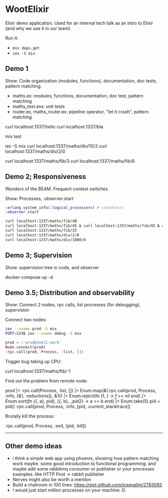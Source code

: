 # WootElixir

Elixir demo application. Used for an internal tech talk as an intro to Elixir (and why we use it in our team).

Run it:

- `mix deps.get`
- `iex -S mix`

## Demo 1

Show: Code organization (modules, functions), documentation, doc tests, pattern matching.

- maths.ex: modules, functions, documentation, doc test, pattern matching
- maths_text.exs: unit tests
- router.ex, maths_router.ex: pipeline operator, "let it crash", pattern matching

curl localhost:1337/hello
curl localhost:1337/bla

mix test

iex -S mix
curl localhost:1337/maths/div/10/2
curl localhost:1337/maths/div/2/0

curl localhost:1337/maths/fib/3
curl localhost:1337/maths/fib/6

## Demo 2; Responsiveness

Wonders of the BEAM. Frequent context switches.

Show: Processes, :observer.start

```elixir
:erlang.system_info(:logical_processors) # schedulers
:observer.start
```

```bash
curl localhost:1337/maths/fib/40
curl localhost:1337/maths/fib/45 & curl localhost:1337/maths/fib/45 & curl localhost:1337/maths/fib/45 & curl localhost:1337/maths/fib/45 & curl localhost:1337/maths/fib/45 & curl localhost:1337/maths/fib/45 & curl localhost:1337/maths/fib/45 & curl localhost:1337/maths/fib/45 & curl localhost:1337/maths/fib/45 (44s)
curl localhost:1337/maths/fib/25
curl localhost:1337/maths/div/2/0
curl localhost:1337/maths/div/1000/4
```

## Demo 3; Supervision

Show: supervision tree in code, and observer

docker-compose up -d

## Demo 3.5; Distribution and observability

Show: Connect 2 nodes, rpc calls, list processes (for debugging), supervision

Connect two nodes:

```bash
iex --sname prod -S mix
PORT=1338 iex --sname debug -S mix
```

```elixir
prod = :'prod@JoelC-work'
Node.connect(prod)
:rpc.call(prod, Process, :list, [])
```

Trigger bug taking up CPU:

curl localhost:1337/maths/fib/-1

Find out the problem from remote node:

prod |> :rpc.call(Process, :list, []) |> Enum.map(&{:rpc.call(prod, Process, :info, [&1, :reductions]), &1}) |> Enum.reject(fn {f, _} -> f == nil end) |> Enum.sort(fn {{_, a}, _pid}, {{_, b}, _pid2} -> a >= b end) |> Enum.take(5)
pid = pid()
:rpc.call(prod, Process, :info, [pid, :current_stacktrace])

Brutally kill the process:

:rpc.call(prod, Process, :exit, [pid, :kill])

---

## Other demo ideas

- i think a simple web app using phoenix, showing how pattern matching work maybe. some good introduction to functional programming. and maybe add some rabbitmq consumer or publisher or your processes examples. like HTTP Post -> rabbit publisher
- Nerves might also be worth a mention
- Build a chatroom in 100 lines: https://gist.github.com/josevalim/2783092
- I would just start million processes on your machine :D
